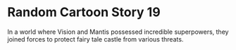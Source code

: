 # Random Cartoon Story 19

In a world where Vision and Mantis possessed incredible superpowers, they joined forces to protect fairy tale castle from various threats.